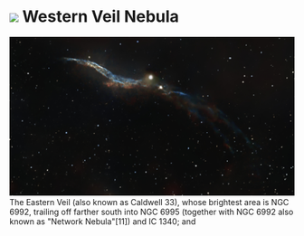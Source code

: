 # ![](/home/lcv/Dropbox/AstroPhotography//Imaging//Common/pyl-tiny.png) Western Veil Nebula
![IMG](../Imaging//HD/Western_Veil_Nebula.jpg)
The Eastern Veil (also known as Caldwell 33), whose brightest area is NGC 6992, trailing off farther south into NGC 6995 (together with NGC 6992 also known as "Network Nebula"[11]) and IC 1340; and

